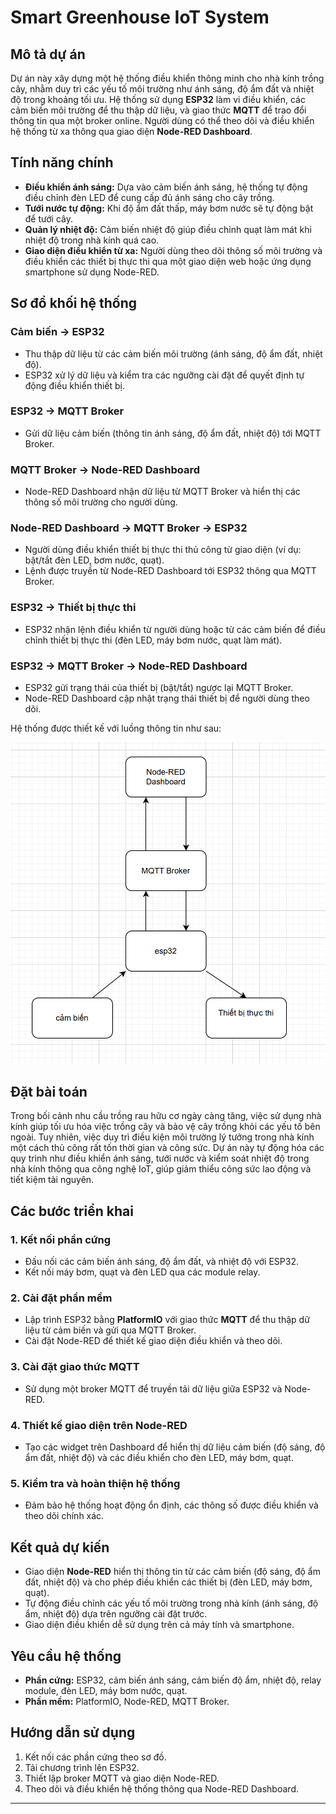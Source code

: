 # Smart Greenhouse IoT System

## Mô tả dự án
Dự án này xây dựng một hệ thống điều khiển thông minh cho nhà kính trồng cây, nhằm duy trì các yếu tố môi trường như ánh sáng, độ ẩm đất và nhiệt độ trong khoảng tối ưu. Hệ thống sử dụng **ESP32** làm vi điều khiển, các cảm biến môi trường để thu thập dữ liệu, và giao thức **MQTT** để trao đổi thông tin qua một broker online. Người dùng có thể theo dõi và điều khiển hệ thống từ xa thông qua giao diện **Node-RED Dashboard**.

## Tính năng chính
- **Điều khiển ánh sáng:** Dựa vào cảm biến ánh sáng, hệ thống tự động điều chỉnh đèn LED để cung cấp đủ ánh sáng cho cây trồng.
- **Tưới nước tự động:** Khi độ ẩm đất thấp, máy bơm nước sẽ tự động bật để tưới cây.
- **Quản lý nhiệt độ:** Cảm biến nhiệt độ giúp điều chỉnh quạt làm mát khi nhiệt độ trong nhà kính quá cao.
- **Giao diện điều khiển từ xa:** Người dùng theo dõi thông số môi trường và điều khiển các thiết bị thực thi qua một giao diện web hoặc ứng dụng smartphone sử dụng Node-RED.

## Sơ đồ khối hệ thống
### Cảm biến → ESP32
- Thu thập dữ liệu từ các cảm biến môi trường (ánh sáng, độ ẩm đất, nhiệt độ).
- ESP32 xử lý dữ liệu và kiểm tra các ngưỡng cài đặt để quyết định tự động điều khiển thiết bị.

### ESP32 → MQTT Broker
- Gửi dữ liệu cảm biến (thông tin ánh sáng, độ ẩm đất, nhiệt độ) tới MQTT Broker.

### MQTT Broker → Node-RED Dashboard
- Node-RED Dashboard nhận dữ liệu từ MQTT Broker và hiển thị các thông số môi trường cho người dùng.

### Node-RED Dashboard → MQTT Broker → ESP32
- Người dùng điều khiển thiết bị thực thi thủ công từ giao diện (ví dụ: bật/tắt đèn LED, bơm nước, quạt).
- Lệnh được truyền từ Node-RED Dashboard tới ESP32 thông qua MQTT Broker.

### ESP32 → Thiết bị thực thi
- ESP32 nhận lệnh điều khiển từ người dùng hoặc từ các cảm biến để điều chỉnh thiết bị thực thi (đèn LED, máy bơm nước, quạt làm mát).

### ESP32 → MQTT Broker → Node-RED Dashboard
- ESP32 gửi trạng thái của thiết bị (bật/tắt) ngược lại MQTT Broker.
- Node-RED Dashboard cập nhật trạng thái thiết bị để người dùng theo dõi.

Hệ thống được thiết kế với luồng thông tin như sau:

![Sơ đồ khối hệ thống](./diagram.png)

## Đặt bài toán
Trong bối cảnh nhu cầu trồng rau hữu cơ ngày càng tăng, việc sử dụng nhà kính giúp tối ưu hóa việc trồng cây và bảo vệ cây trồng khỏi các yếu tố bên ngoài. Tuy nhiên, việc duy trì điều kiện môi trường lý tưởng trong nhà kính một cách thủ công rất tốn thời gian và công sức. Dự án này tự động hóa các quy trình như điều khiển ánh sáng, tưới nước và kiểm soát nhiệt độ trong nhà kính thông qua công nghệ IoT, giúp giảm thiểu công sức lao động và tiết kiệm tài nguyên.

## Các bước triển khai

### 1. Kết nối phần cứng
- Đấu nối các cảm biến ánh sáng, độ ẩm đất, và nhiệt độ với ESP32.
- Kết nối máy bơm, quạt và đèn LED qua các module relay.

### 2. Cài đặt phần mềm
- Lập trình ESP32 bằng **PlatformIO** với giao thức **MQTT** để thu thập dữ liệu từ cảm biến và gửi qua MQTT Broker.
- Cài đặt Node-RED để thiết kế giao diện điều khiển và theo dõi.

### 3. Cài đặt giao thức MQTT
- Sử dụng một broker MQTT để truyền tải dữ liệu giữa ESP32 và Node-RED.

### 4. Thiết kế giao diện trên Node-RED
- Tạo các widget trên Dashboard để hiển thị dữ liệu cảm biến (độ sáng, độ ẩm đất, nhiệt độ) và các điều khiển cho đèn LED, máy bơm, quạt.

### 5. Kiểm tra và hoàn thiện hệ thống
- Đảm bảo hệ thống hoạt động ổn định, các thông số được điều khiển và theo dõi chính xác.

## Kết quả dự kiến
- Giao diện **Node-RED** hiển thị thông tin từ các cảm biến (độ sáng, độ ẩm đất, nhiệt độ) và cho phép điều khiển các thiết bị (đèn LED, máy bơm, quạt).
- Tự động điều chỉnh các yếu tố môi trường trong nhà kính (ánh sáng, độ ẩm, nhiệt độ) dựa trên ngưỡng cài đặt trước.
- Giao diện điều khiển dễ sử dụng trên cả máy tính và smartphone.

## Yêu cầu hệ thống
- **Phần cứng:** ESP32, cảm biến ánh sáng, cảm biến độ ẩm, nhiệt độ, relay module, đèn LED, máy bơm nước, quạt.
- **Phần mềm:** PlatformIO, Node-RED, MQTT Broker.

## Hướng dẫn sử dụng
1. Kết nối các phần cứng theo sơ đồ.
2. Tải chương trình lên ESP32.
3. Thiết lập broker MQTT và giao diện Node-RED.
4. Theo dõi và điều khiển hệ thống thông qua Node-RED Dashboard.

---
